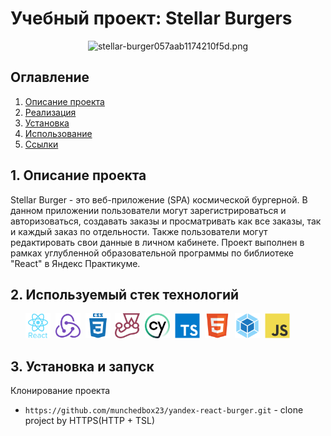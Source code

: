 <h1 align="left">Учебный проект: Stellar Burgers</h1>

<div align="center">
  <img src="https://s3.printskrin.ru/printskrin/413c5bf6-streamtube/2024/06/14/stellar-burger057aab1174210f5d.png" alt="stellar-burger057aab1174210f5d.png" border="0" />
</div>

<h2>Оглавление</h2>
<ol>
  <li><a href="#описание-проекта">Описание проекта</a></li>
  <li><a href="#стек-технологий">Реализация</a></li>
  <li><a href="#установка">Установка</a></li>
  <li><a href="#использование">Использование</a></li>
  <li><a href="#ссылки">Ссылки</a></li>
</ol>

<h2 id="описание-проекта">1. Описание проекта</h2>
Stellar Burger - это веб-приложение (SPA) космической бургерной. В данном приложении пользователи могут зарегистрироваться и авторизоваться, создавать заказы и просматривать как все заказы, так и каждый заказ по отдельности. Также пользователи могут редактировать свои данные в личном кабинете. Проект выполнен в рамках углубленной образовательной программы по библиотеке "React" в Яндекс Практикуме.

<h2 id="стек-технологий">2. Используемый стек технологий</h2>
<ul>
  <img src="https://github.com/devicons/devicon/blob/master/icons/react/react-original-wordmark.svg" title="React" alt="React" width="40" height="40"/>&nbsp;
  <img src="https://github.com/devicons/devicon/blob/master/icons/redux/redux-original.svg" title="Redux" alt="Redux " width="40" height="40"/>&nbsp;
  <img src="https://github.com/devicons/devicon/blob/master/icons/css3/css3-plain-wordmark.svg"  title="CSS3" alt="CSS" width="40" height="40"/>&nbsp;
  <img src="https://github.com/devicons/devicon/blob/master/icons/jest/jest-plain.svg"  title="Jest" alt="Jest" width="40" height="40"/>&nbsp;
  <img src="https://github.com/devicons/devicon/blob/master/icons/cypressio/cypressio-original.svg"  title="Cypress" alt="Cypress" width="40" height="40"/>&nbsp;
  <img src="https://github.com/devicons/devicon/blob/master/icons/typescript/typescript-original.svg"  title="TypeScript" alt="TypeScript" width="40" height="40"/>&nbsp;
  <img src="https://github.com/devicons/devicon/blob/master/icons/html5/html5-original.svg" title="HTML5" alt="HTML" width="40" height="40"/>&nbsp;
  <img src="https://github.com/devicons/devicon/blob/master/icons/webpack/webpack-original.svg" title="Webpack" alt="Webpack" width="40" height="40"/>&nbsp;
  <img src="https://github.com/devicons/devicon/blob/master/icons/javascript/javascript-original.svg" title="JavaScript" alt="JavaScript" width="40" height="40"/>&nbsp;
</ul>

<h2 id="установка">3. Установка и запуск</h2>
 <span>Клонирование проекта</span>   

- `https://github.com/munchedbox23/yandex-react-burger.git` - clone project by HTTPS(HTTP + TSL)
